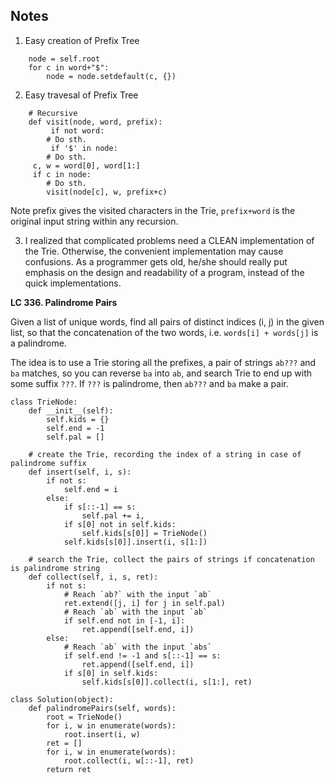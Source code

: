 ## Notes
1. Easy creation of Prefix Tree
```
    node = self.root
    for c in word+"$":
        node = node.setdefault(c, {})
```
2. Easy travesal of Prefix Tree
```
    # Recursive
    def visit(node, word, prefix):
         if not word:
	    # Do sth.
         if '$' in node:
	    # Do sth.
	 c, w = word[0], word[1:] 
	 if c in node:
	    # Do sth.
	    visit(node[c], w, prefix+c)
```
Note prefix gives the visited characters in the Trie, `prefix+word` is the original input string within any recursion.

3. I realized that complicated problems need a CLEAN implementation of the Trie. Otherwise, the convenient implementation may cause confusions. As a programmer gets old, he/she should really put emphasis on the design and readability of a program, instead of the quick implementations.

**LC 336. Palindrome Pairs**

Given a list of unique words, find all pairs of distinct indices (i, j) in the given list, so that the concatenation of the two words, i.e. `words[i] + words[j]` is a palindrome.

The idea is to use a Trie storing all the prefixes, a pair of strings `ab???` and `ba` matches, so you can reverse `ba` into `ab`, and search Trie to end up with some suffix `???`. If `???` is palindrome, then `ab???` and `ba` make a pair.

```
class TrieNode:
    def __init__(self):
        self.kids = {}
        self.end = -1
        self.pal = []
    
    # create the Trie, recording the index of a string in case of palindrome suffix
    def insert(self, i, s):
        if not s:
            self.end = i
        else:
            if s[::-1] == s:
                self.pal += i,
            if s[0] not in self.kids:
                self.kids[s[0]] = TrieNode()
            self.kids[s[0]].insert(i, s[1:])
    
    # search the Trie, collect the pairs of strings if concatenation is palindrome string
    def collect(self, i, s, ret):
        if not s:
            # Reach `ab?` with the input `ab`
            ret.extend([j, i] for j in self.pal)
            # Reach `ab` with the input `ab`
            if self.end not in [-1, i]:
                ret.append([self.end, i])
        else:
            # Reach `ab` with the input `abs`
            if self.end != -1 and s[::-1] == s:
                ret.append([self.end, i])
            if s[0] in self.kids:
                self.kids[s[0]].collect(i, s[1:], ret)
        
class Solution(object):
    def palindromePairs(self, words):
        root = TrieNode()
        for i, w in enumerate(words):
            root.insert(i, w)
        ret = []
        for i, w in enumerate(words):
            root.collect(i, w[::-1], ret)
        return ret
```
